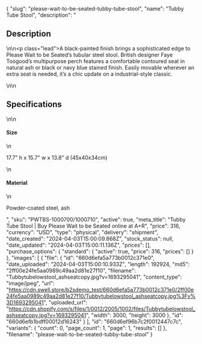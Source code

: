 {
  "slug": "please-wait-to-be-seated-tubby-tube-stool",
  "name": "Tubby Tube Stool",
  "description": "<h2>Description</h2>\n<!-- split -->\n<p class=\"lead\">A black-painted finish brings a sophisticated edge to Please Wait to be Seated’s tubular steel stool. British designer Faye Toogood’s multipurpose perch features a comfortable contoured seat in natural ash or black or navy blue stained finish. Easily movable wherever an extra seat is needed, it’s a chic update on a industrial-style classic.  </p>\n<!-- split -->\n<h2>Specifications</h2>\n<!-- split -->\n<h4>Size</h4>\n<p>17.7\" h x 15.7\" w x 13.8\" d (45x40x34cm)</p>\n<h4>Material</h4>\n<p>Powder-coated steel, ash</p>",
  "sku": "PWTBS-1000700/1000710",
  "active": true,
  "meta_title": "Tubby Tube Stool | Buy Please Wait to be Seated online at A+R",
  "price": 316,
  "currency": "USD",
  "type": "physical",
  "delivery": "shipment",
  "date_created": "2024-04-03T15:00:09.868Z",
  "stock_status": null,
  "date_updated": "2024-04-03T15:00:11.136Z",
  "prices": [],
  "purchase_options": {
    "standard": {
      "active": true,
      "price": 316,
      "prices": []
    }
  },
  "images": [
    {
      "file": {
        "id": "660d6efa5a773b0012c371e0",
        "date_uploaded": "2024-04-03T15:00:10.933Z",
        "length": 192924,
        "md5": "2ff00e24fe5aa0989c49aa2d81e27f10",
        "filename": "Tubbytubelowstool_ashseatcopy.jpg?v=1693295041",
        "content_type": "image/jpeg",
        "url": "https://cdn.swell.store/b2sdemo_test/660d6efa5a773b0012c371e0/2ff00e24fe5aa0989c49aa2d81e27f10/Tubbytubelowstool_ashseatcopy.jpg%3Fv%3D1693295041",
        "uploaded_url": "https://cdn.shopify.com/s/files/1/0012/2005/1002/files/Tubbytubelowstool_ashseatcopy.jpg?v=1693295041",
        "width": 3000,
        "height": 3000
      },
      "id": "660d6efb1bdff00012d16243"
    }
  ],
  "id": "660d6ef96b7c2f0012447c7c",
  "variants": {
    "count": 0,
    "page_count": 1,
    "page": 1,
    "results": []
  },
  "filename": "please-wait-to-be-seated-tubby-tube-stool"
}